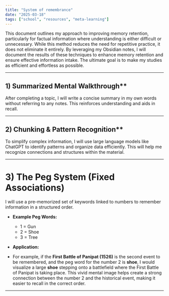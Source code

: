 ```yaml
---
title: "System of remembrance"
date: "2025-03-18"
tags: ["school", "resources", "meta-learning"]
---
```


This document outlines my approach to improving memory retention, particularly for factual information where understanding is either difficult or unnecessary. While this method reduces the need for repetitive practice, it does not eliminate it entirely. By leveraging my Obsidian notes, I will document the results of these techniques to enhance memory retention and ensure effective information intake. The ultimate goal is to make my studies as efficient and effortless as possible.

---

## 1) Summarized Mental Walkthrough**

After completing a topic, I will write a concise summary in my own words without referring to any notes. This reinforces understanding and aids in recall.

---

## 2) Chunking & Pattern Recognition**

To simplify complex information, I will use large language models like ChatGPT to identify patterns and organize data efficiently. This will help me recognize connections and structures within the material.

---

# 3) The Peg System (Fixed Associations)

I will use a pre-memorized set of keywords linked to numbers to remember information in a structured order.

- **Example Peg Words:**
    
    - 1 = Gun
    - 2 = Shoe
    - 3 = Tree
    
- **Application:**
- For example, if the **First Battle of Panipat (1526)** is the second event to be remembered, and the peg word for the number 2 is **shoe**, I would visualize a large **shoe** stepping onto a battlefield where the First Battle of Panipat is taking place. This vivid mental image helps create a strong connection between the number 2 and the historical event, making it easier to recall in the correct order.

---

